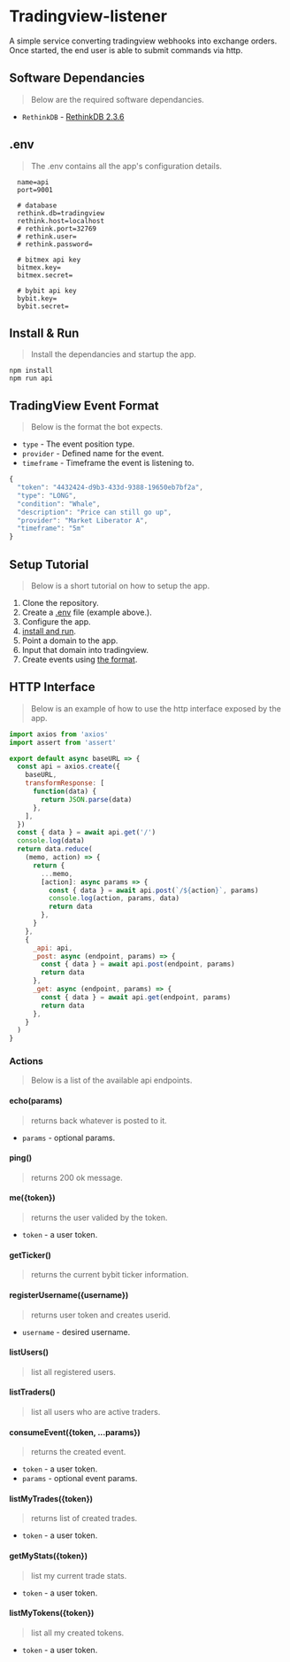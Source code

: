 # Tradingview-listener

A simple service converting tradingview webhooks into exchange orders. Once started, the end user is able to submit commands via http.

## Software Dependancies

> Below are the required software dependancies.

- `RethinkDB` - [RethinkDB 2.3.6](https://rethinkdb.com/docs/install/)

## .env

> The .env contains all the app's configuration details.

```env
  name=api
  port=9001

  # database
  rethink.db=tradingview
  rethink.host=localhost
  # rethink.port=32769
  # rethink.user=
  # rethink.password=

  # bitmex api key
  bitmex.key=
  bitmex.secret=

  # bybit api key
  bybit.key=
  bybit.secret=
```

## Install & Run

> Install the dependancies and startup the app.

```
npm install
npm run api
```

## TradingView Event Format

> Below is the format the bot expects.

- `type` - The event position type.
- `provider` - Defined name for the event.
- `timeframe` - Timeframe the event is listening to.

```javascript
{
  "token": "4432424-d9b3-433d-9388-19650eb7bf2a",
  "type": "LONG",
  "condition": "Whale",
  "description": "Price can still go up",
  "provider": "Market Liberator A",
  "timeframe": "5m"
}
```

## Setup Tutorial

> Below is a short tutorial on how to setup the app.

1. Clone the repository.
2. Create a [.env](#env) file (example above.).
3. Configure the app.
4. [install and run](#install--run).
5. Point a domain to the app.
6. Input that domain into tradingview.
7. Create events using [the format](#tradingview-event-format).

## HTTP Interface

> Below is an example of how to use the http interface exposed by the app.

```js
import axios from 'axios'
import assert from 'assert'

export default async baseURL => {
  const api = axios.create({
    baseURL,
    transformResponse: [
      function(data) {
        return JSON.parse(data)
      },
    ],
  })
  const { data } = await api.get('/')
  console.log(data)
  return data.reduce(
    (memo, action) => {
      return {
        ...memo,
        [action]: async params => {
          const { data } = await api.post(`/${action}`, params)
          console.log(action, params, data)
          return data
        },
      }
    },
    {
      _api: api,
      _post: async (endpoint, params) => {
        const { data } = await api.post(endpoint, params)
        return data
      },
      _get: async (endpoint, params) => {
        const { data } = await api.get(endpoint, params)
        return data
      },
    }
  )
}
```

### Actions
> Below is a list of the available api endpoints.

#### echo(params)

> returns back whatever is posted to it.

- `params` - optional params.

#### ping()

> returns 200 ok message.

#### me({token})

> returns the user valided by the token.

- `token` - a user token.

#### getTicker()

> returns the current bybit ticker information.

#### registerUsername({username})

> returns user token and creates userid.

- `username` - desired username.

#### listUsers()

> list all registered users.

#### listTraders()

> list all users who are active traders.

#### consumeEvent({token, ...params})

> returns the created event.

- `token` - a user token.
- `params` - optional event params.

#### listMyTrades({token})

> returns list of created trades.

- `token` - a user token.

#### getMyStats({token})

> list my current trade stats.

- `token` - a user token.

#### listMyTokens({token})

> list all my created tokens.

- `token` - a user token.
